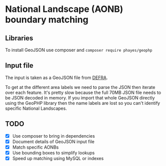 # National Landscape (AONB) boundary matching

## Libraries
To install GeoJSON use composer and `composer require phayes/geophp`

## Input file
The input is taken as a GeoJSON file from [DEFRA](https://naturalengland-defra.opendata.arcgis.com/datasets/6f2ad07d91304ad79cdecd52489d5046_0/explore).

To get at the different area labels we need to parse the JSON then iterate over each feature. It's pretty slow because the full 70MB JSON file needs to be JSON decoded in memory. If you import that whole GeoJSON directly using the GeoPHP library then the name labels are lost so you can't identify specific National Landscapes.

## TODO
 - [x] Use composer to bring in dependencies
 - [x] Document details of GeoJSON input file
 - [x] Match specific AONBs
 - [x] Use bounding boxes to simplify lookups
 - [x] Speed up matching using MySQL or indexes
